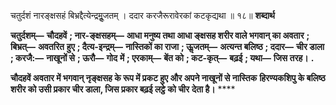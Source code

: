 चतुर्दशं नारङ्क्षसहं बिभ्रद्दैत्येन्द्रमूॢजतम् । ददार करजैरूरावेरकां कटकृद्यथा ॥ १८॥ **शब्दार्थ** 

**चतुर्दशम्—** **चौदहवें** **; नार-ङ्क्षसहम्—** **आधा मनुष्य तथा आधा ङ्क्षसह शरीर वाले भगवान् का अवतार** **; बिभ्रत्—** **अवतरित** **हुए** **; दैत्य-इन्द्रम्—** **नास्तिकों का राजा** **; ऊॢजतम्—** **अत्यन्त बलिष्ठ** **; ददार—** **चीर डाला** **; करजै:—** **नाखूनों से** **; ऊरौ—** **गोद** **में** **; एरकाम्—** **बेंत को** **; कट-कृत्—** **बढ़ई** **; यथा—** **जिस तरह।** **.** 

**चौदहवें अवतार में भगवान् नृङ्क्षसह के रूप में प्रकट हुए और अपने नाखूनों से नास्तिक** **हिरण्यकशिपु के बलिष्ठ शरीर को उसी प्रकार चीर डाला, जिस प्रकार बढ़ई लट्ठे को चीर** **देता है।** **** 